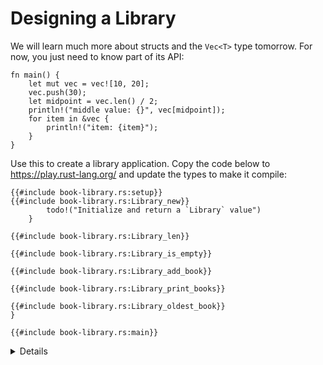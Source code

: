 # Designing a Library

We will learn much more about structs and the `Vec<T>` type tomorrow. For now,
you just need to know part of its API:

```rust,editable
fn main() {
    let mut vec = vec![10, 20];
    vec.push(30);
    let midpoint = vec.len() / 2;
    println!("middle value: {}", vec[midpoint]);
    for item in &vec {
        println!("item: {item}");
    }
}
```

Use this to create a library application. Copy the code below to
<https://play.rust-lang.org/> and update the types to make it compile:

```rust,should_panic
{{#include book-library.rs:setup}}
{{#include book-library.rs:Library_new}}
        todo!("Initialize and return a `Library` value")
    }

{{#include book-library.rs:Library_len}}

{{#include book-library.rs:Library_is_empty}}

{{#include book-library.rs:Library_add_book}}

{{#include book-library.rs:Library_print_books}}

{{#include book-library.rs:Library_oldest_book}}
}

{{#include book-library.rs:main}}
```

<details>
    
[Solution](solutions-afternoon.md#designing-a-library)

</details>
